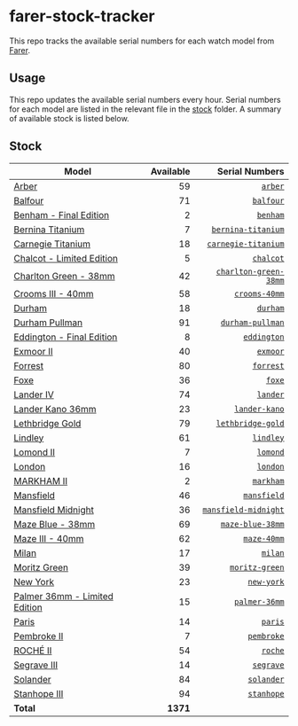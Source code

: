 # farer-stock-tracker

This repo tracks the available serial numbers for each watch model from [Farer](https://farer.com).

## Usage

This repo updates the available serial numbers every hour. Serial numbers for each model are listed in the relevant file in the [stock](./stock) folder. A summary of available stock is listed below.

## Stock

| Model | Available | Serial Numbers |
| ----- | --------: | -------------: |
| [Arber](https://usd.farer.com/products/arber) | 59 | [`arber`](./stock/arber) |
| [Balfour](https://usd.farer.com/products/balfour) | 71 | [`balfour`](./stock/balfour) |
| [Benham - Final Edition](https://usd.farer.com/products/benham) | 2 | [`benham`](./stock/benham) |
| [Bernina Titanium](https://usd.farer.com/products/bernina-titanium) | 7 | [`bernina-titanium`](./stock/bernina-titanium) |
| [Carnegie Titanium](https://usd.farer.com/products/carnegie-titanium) | 18 | [`carnegie-titanium`](./stock/carnegie-titanium) |
| [Chalcot - Limited Edition](https://usd.farer.com/products/chalcot) | 5 | [`chalcot`](./stock/chalcot) |
| [Charlton Green - 38mm](https://usd.farer.com/products/charlton-green-38mm) | 42 | [`charlton-green-38mm`](./stock/charlton-green-38mm) |
| [Crooms III - 40mm](https://usd.farer.com/products/crooms-40mm) | 58 | [`crooms-40mm`](./stock/crooms-40mm) |
| [Durham](https://usd.farer.com/products/durham) | 18 | [`durham`](./stock/durham) |
| [Durham Pullman](https://usd.farer.com/products/durham-pullman) | 91 | [`durham-pullman`](./stock/durham-pullman) |
| [Eddington - Final Edition](https://usd.farer.com/products/eddington) | 8 | [`eddington`](./stock/eddington) |
| [Exmoor II](https://usd.farer.com/products/exmoor) | 40 | [`exmoor`](./stock/exmoor) |
| [Forrest](https://usd.farer.com/products/forrest) | 80 | [`forrest`](./stock/forrest) |
| [Foxe](https://usd.farer.com/products/foxe) | 36 | [`foxe`](./stock/foxe) |
| [Lander IV](https://usd.farer.com/products/lander) | 74 | [`lander`](./stock/lander) |
| [Lander Kano 36mm](https://usd.farer.com/products/lander-kano) | 23 | [`lander-kano`](./stock/lander-kano) |
| [Lethbridge Gold](https://usd.farer.com/products/lethbridge-gold) | 79 | [`lethbridge-gold`](./stock/lethbridge-gold) |
| [Lindley](https://usd.farer.com/products/lindley) | 61 | [`lindley`](./stock/lindley) |
| [Lomond II](https://usd.farer.com/products/lomond) | 7 | [`lomond`](./stock/lomond) |
| [London](https://usd.farer.com/products/london) | 16 | [`london`](./stock/london) |
| [MARKHAM II](https://usd.farer.com/products/markham) | 2 | [`markham`](./stock/markham) |
| [Mansfield](https://usd.farer.com/products/mansfield) | 46 | [`mansfield`](./stock/mansfield) |
| [Mansfield Midnight](https://usd.farer.com/products/mansfield-midnight) | 36 | [`mansfield-midnight`](./stock/mansfield-midnight) |
| [Maze Blue - 38mm](https://usd.farer.com/products/maze-blue-38mm) | 69 | [`maze-blue-38mm`](./stock/maze-blue-38mm) |
| [Maze III - 40mm](https://usd.farer.com/products/maze-40mm) | 62 | [`maze-40mm`](./stock/maze-40mm) |
| [Milan](https://usd.farer.com/products/milan) | 17 | [`milan`](./stock/milan) |
| [Moritz Green](https://usd.farer.com/products/moritz-green) | 39 | [`moritz-green`](./stock/moritz-green) |
| [New York](https://usd.farer.com/products/new-york) | 23 | [`new-york`](./stock/new-york) |
| [Palmer 36mm - Limited Edition](https://usd.farer.com/products/palmer-36mm) | 15 | [`palmer-36mm`](./stock/palmer-36mm) |
| [Paris](https://usd.farer.com/products/paris) | 14 | [`paris`](./stock/paris) |
| [Pembroke II](https://usd.farer.com/products/pembroke) | 7 | [`pembroke`](./stock/pembroke) |
| [ROCHÉ II](https://usd.farer.com/products/roche) | 54 | [`roche`](./stock/roche) |
| [Segrave III](https://usd.farer.com/products/segrave) | 14 | [`segrave`](./stock/segrave) |
| [Solander](https://usd.farer.com/products/solander) | 84 | [`solander`](./stock/solander) |
| [Stanhope III](https://usd.farer.com/products/stanhope) | 94 | [`stanhope`](./stock/stanhope) |
| **Total** | **1371** | |
